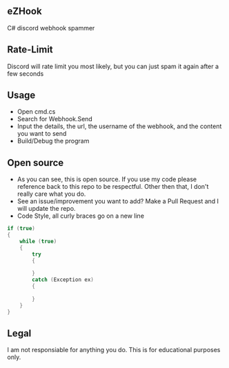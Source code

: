 ## eZHook
C# discord webhook spammer

## Rate-Limit
Discord will rate limit you most likely, but you can just spam it again after a few seconds

## Usage 
* Open cmd.cs
* Search for Webhook.Send
* Input the details, the url, the username of the webhook, and the content you want to send
* Build/Debug the program

## Open source
* As you can see, this is open source. If you use my code please reference back to this repo to be respectful. Other then that, I don't really care what you do.
* See an issue/improvement you want to add? Make a Pull Request and I will update the repo.
* Code Style, all curly braces go on a new line
```csharp
if (true)
{
	while (true)
	{
		try
		{
		
		}
		catch (Exception ex)
		{
		
		}
	}
}
```

## Legal
I am not responsiable for anything you do. This is for educational purposes only.
